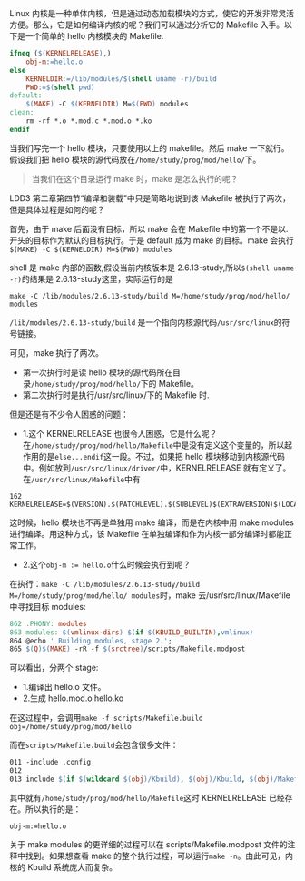 Linux 内核是一种单体内核，但是通过动态加载模块的方式，使它的开发非常灵活方便。那么，它是如何编译内核的呢？我们可以通过分析它的 Makefile 入手。以下是一个简单的 hello 内核模块的 Makefile.

```makefile
ifneq ($(KERNELRELEASE),)
    obj-m:=hello.o
else
    KERNELDIR:=/lib/modules/$(shell uname -r)/build
    PWD:=$(shell pwd)
default:
    $(MAKE) -C $(KERNELDIR) M=$(PWD) modules
clean:
    rm -rf *.o *.mod.c *.mod.o *.ko
endif
```
当我们写完一个 hello 模块，只要使用以上的 makefile。然后 make 一下就行。假设我们把 hello 模块的源代码放在`/home/study/prog/mod/hello/`下。

> 当我们在这个目录运行 make 时，make 是怎么执行的呢？

LDD3 第二章第四节“编译和装载”中只是简略地说到该 Makefile 被执行了两次，但是具体过程是如何的呢？

首先，由于 make 后面没有目标，所以 make 会在 Makefile 中的第一个不是以.开头的目标作为默认的目标执行。于是 default 成为 make 的目标。make 会执行`$(MAKE) -C $(KERNELDIR) M=$(PWD) modules`

shell 是 make 内部的函数,假设当前内核版本是 2.6.13-study,所以`$(shell uname -r)`的结果是 2.6.13-study这里，实际运行的是

`make -C /lib/modules/2.6.13-study/build M=/home/study/prog/mod/hello/ modules`

`/lib/modules/2.6.13-study/build` 是一个指向内核源代码`/usr/src/linux`的符号链接。

可见，make 执行了两次。

* 第一次执行时是读 hello 模块的源代码所在目录`/home/study/prog/mod/hello/`下的 Makefile。
* 第二次执行时是执行/usr/src/linux/下的 Makefile 时.

但是还是有不少令人困惑的问题：

* 1.这个 KERNELRELEASE 也很令人困惑，它是什么呢？
在`/home/study/prog/mod/hello/Makefile`中是没有定义这个变量的，所以起作用的是`else...endif`这一段。不过，如果把 hello 模块移动到内核源代码中。例如放到`/usr/src/linux/driver/`中，KERNELRELEASE 就有定义了。在`/usr/src/linux/Makefile`中有
```
162 KERNELRELEASE=$(VERSION).$(PATCHLEVEL).$(SUBLEVEL)$(EXTRAVERSION)$(LOCALVERSION)
```
这时候，hello 模块也不再是单独用 make 编译，而是在内核中用 make modules 进行编译。用这种方式，该 Makefile 在单独编译和作为内核一部分编译时都能正常工作。

* 2.这个`obj-m := hello.o`什么时候会执行到呢？

在执行：`make -C /lib/modules/2.6.13-study/build M=/home/study/prog/mod/hello/ modules`时，make 去/usr/src/linux/Makefile 中寻找目标 modules:

```makefile
862 .PHONY: modules
863 modules: $(vmlinux-dirs) $(if $(KBUILD_BUILTIN),vmlinux)
864 @echo ' Building modules, stage 2.';
865 $(Q)$(MAKE) -rR -f $(srctree)/scripts/Makefile.modpost
```
可以看出，分两个 stage:

* 1.编译出 hello.o 文件。
* 2.生成 hello.mod.o hello.ko

在这过程中，会调用`make -f scripts/Makefile.build obj=/home/study/prog/mod/hello`

而在`scripts/Makefile.build`会包含很多文件：

```makefile
011 -include .config
012
013 include $(if $(wildcard $(obj)/Kbuild), $(obj)/Kbuild, $(obj)/Makefile)
```

其中就有`/home/study/prog/mod/hello/Makefile`这时 KERNELRELEASE 已经存在。所以执行的是：

```
obj-m:=hello.o
```
关于 make modules 的更详细的过程可以在 scripts/Makefile.modpost 文件的注释中找到。如果想查看 make 的整个执行过程，可以运行`make -n`。由此可见，内核的 Kbuild 系统庞大而复杂。
